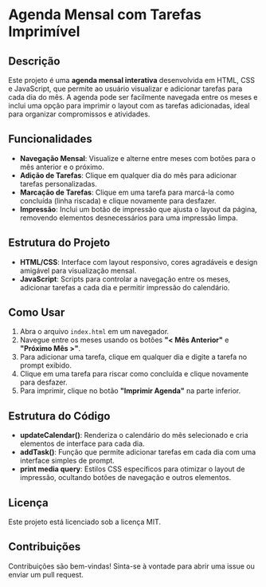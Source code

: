 
# Agenda Mensal com Tarefas Imprimível

## Descrição
Este projeto é uma **agenda mensal interativa** desenvolvida em HTML, CSS e JavaScript, que permite ao usuário visualizar e adicionar tarefas para cada dia do mês. A agenda pode ser facilmente navegada entre os meses e inclui uma opção para imprimir o layout com as tarefas adicionadas, ideal para organizar compromissos e atividades.

## Funcionalidades
- **Navegação Mensal**: Visualize e alterne entre meses com botões para o mês anterior e o próximo.
- **Adição de Tarefas**: Clique em qualquer dia do mês para adicionar tarefas personalizadas.
- **Marcação de Tarefas**: Clique em uma tarefa para marcá-la como concluída (linha riscada) e clique novamente para desfazer.
- **Impressão**: Inclui um botão de impressão que ajusta o layout da página, removendo elementos desnecessários para uma impressão limpa.

## Estrutura do Projeto
- **HTML/CSS**: Interface com layout responsivo, cores agradáveis e design amigável para visualização mensal.
- **JavaScript**: Scripts para controlar a navegação entre os meses, adicionar tarefas a cada dia e permitir impressão do calendário.

## Como Usar
1. Abra o arquivo `index.html` em um navegador.
2. Navegue entre os meses usando os botões **"< Mês Anterior"** e **"Próximo Mês >"**.
3. Para adicionar uma tarefa, clique em qualquer dia e digite a tarefa no prompt exibido.
4. Clique em uma tarefa para riscar como concluída e clique novamente para desfazer.
5. Para imprimir, clique no botão **"Imprimir Agenda"** na parte inferior.

## Estrutura do Código
- **updateCalendar()**: Renderiza o calendário do mês selecionado e cria elementos de interface para cada dia.
- **addTask()**: Função que permite adicionar tarefas em cada dia com uma interface simples de prompt.
- **print media query**: Estilos CSS específicos para otimizar o layout de impressão, ocultando botões de navegação e outros elementos.

## Licença
Este projeto está licenciado sob a licença MIT.

## Contribuições
Contribuições são bem-vindas! Sinta-se à vontade para abrir uma issue ou enviar um pull request.
